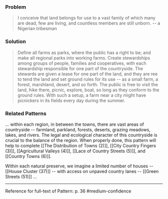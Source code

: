 ### Problem
>I conceive that land belongs for use to a vast family of which many are dead, few are living, and countless members are still unborn.
> -- a Nigerian tribesman

### Solution
>Define all farms as parks, where the public has a right to be; and make all regional parks into working farms.
>Create stewardships among groups of people, families and cooperatives, with each stewardship responsible for one part of the countryside. The stewards are given a lease for one part of the land, and they are ree to tend the land and set ground rules for its use -- as a small farm, a forest, marshland, desert, and so forth. The public is free to visit the land, hike there, picnic, explore, boat, so long as they conform to the ground rules. With such a setup, a farm near a city might have picnickers in its fields every day during the summer.

### Related Patterns
... within each region, in between the towns, there are vast areas of countryside -- farmland, parkland, forests, deserts, grazing meadows, lakes, and rivers. The legal and ecological character of this countryside is crucial to the balance of the region. When properly done, this pattern will help to complete [[The Distribution of Towns (2)]], [[City Country Fingers (3)]], [[Agricultural Valleys (4)]], [[Lace of Country Streets (5)]], and [[Country Towns (6)]].

Within each natural preserve, we imagine a limited number of houses -- [[House Cluster (37)]] -- with access on unpaved country lanes -- [[Green Streets (51)]] ...

---
Reference for full-text of Pattern: p. 36 #medium-confidence